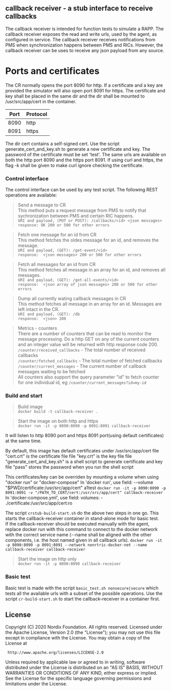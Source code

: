 ## callback receiver - a stub interface to receive callbacks ##

The callback receiver is intended for function tests to simulate a RAPP.
The callback receiver exposes the read and write urls, used by the agent, as configured in service.
The callback receiver receives notifications from PMS when synchronization happens between PMS and RICs. However, the callback receiver can be uses to receive any json payload from any source.

# Ports and certificates

The CR normally opens the port 8090 for http. If a certificate and a key are provided the simulator will also open port 8091 for https.
The certificate and key shall be placed in the same dir and the dir shall be mounted to /usr/src/app/cert in the container.

| Port     | Protocol |
| -------- | ----- |
| 8090     | http  |
| 8091     | https |

The dir cert contains a self-signed cert. Use the script generate_cert_and_key.sh to generate a new certificate and key. The password of the certificate must be set 'test'.
The same urls are available on both the http port 8090 and the https port 8091. If using curl and https, the flag -k shall be given to make curl ignore checking the certificate.

### Control interface ###

The control interface can be used by any test script.
The following REST operations are available:

>Send a message to CR<br>
This method puts a request message from PMS to notify that sychronization between PMS and certain RIC happens.<br>
```URI and payload, (PUT or POST): /callbacks/<id> <json messages>```<br>
```response: OK 200 or 500 for other errors```

>Fetch one message for an id from CR<br>
This method fetches the oldes message for an id, and removes the message.<br>
```URI and payload, (GET): /get-event/<id>```<br>
```response:  <json messages> 200 or 500 for other errors```

>Fetch all messages for an id from CR<br>
This method fetches all message in an array for an id, and removes all messages.<br>
```URI and payload, (GET): /get-all-events/<id>```<br>
```response:  <json array of json messages> 200 or 500 for other errors```

>Dump all currently wating callback messages in CR<br>
This method fetches all message in an array for an id. Messages are left intact in the CR.<br>
```URI and payload, (GET): /db```<br>
```response:  <json> 200```

>Metrics - counters<br>
There are a number of counters that can be read to monitor the message processing. Do a http GET on any of the current counters and an integer value will be returned with http response code 200.
```/counter/received_callbacks``` - The total number of received callbacks<br>
```/counter/fetched_callbacks``` - The total number of fetched callbacks<br>
```/counter/current_messages``` - The current number of callback messages waiting to be fetched<br>
All counters also support the query parameter "id" to fetch counter for one individual id, eg ```/counter/current_messages?id=my-id```


### Build and start ###

>Build image<br>
```docker build -t callback-receiver .```

>Start the image on both http and https<br>
```docker run -it -p 8090:8090 -p 8091:8091 callback-receiver```

It will listen to http 8090 port and https 8091 port(using default certificates) at the same time.

By default, this image has default certificates under /usr/src/app/cert
file "cert.crt" is the certificate file
file "key.crt" is the key file
file "generate_cert_and_key.sh" is a shell script to generate certificate and key
file "pass" stores the password when you run the shell script

This certificates/key can be overriden by mounting a volume when using "docker run" or "docker-compose"
In 'docker run', use field:
--volume "$PWD/certificate:/usr/src/app/cert" a1test
```docker run -it -p 8090:8090 -p 8091:8091 -v "/PATH_TO_CERT/cert:/usr/src/app/cert" callback-receiver```
In 'docker-compose.yml', use field:
volumes:
      - ./certificate:/usr/src/app/cert:ro

The script ```crstub-build-start.sh``` do the above two steps in one go. This starts the callback-receiver container in stand-alone mode for basic test.<br>If the callback-receiver should be executed manually with the agent, replace docker run with this command to connect to the docker network with the correct service name (--name shall be aligned with the other components, i.e. the host named given in all callback urls).
```docker run -it -p 8090:8090 -p 8091:8091 --network nonrtric-docker-net --name callback-receiver callback-receiver```

>Start the image on http only<br>
```docker run -it -p 8090:8090 callback-receiver```

### Basic test ###

Basic test is made with the script ```basic_test.sh nonsecure|secure``` which tests all the available urls with a subset of the possible operations. Use the script ```cr-build-start.sh``` to start the callback-receiver in a container first.

## License

Copyright (C) 2020 Nordix Foundation. All rights reserved.
Licensed under the Apache License, Version 2.0 (the "License");
you may not use this file except in compliance with the License.
You may obtain a copy of the License at

     http://www.apache.org/licenses/LICENSE-2.0

Unless required by applicable law or agreed to in writing, software
distributed under the License is distributed on an "AS IS" BASIS,
WITHOUT WARRANTIES OR CONDITIONS OF ANY KIND, either express or implied.
See the License for the specific language governing permissions and
limitations under the License.